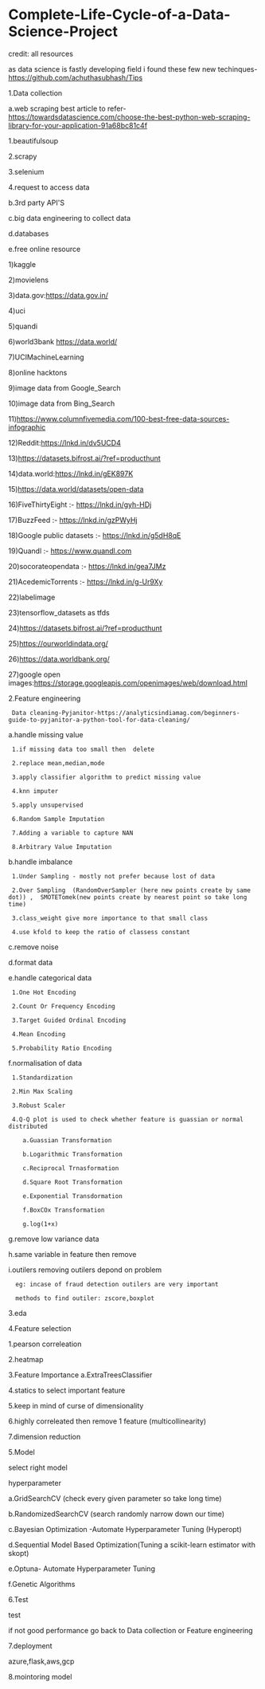 # Complete-Life-Cycle-of-a-Data-Science-Project

credit: all resources

as data science is fastly developing field i found these few new techinques-https://github.com/achuthasubhash/Tips


1.Data collection

a.web scraping  best article to refer-https://towardsdatascience.com/choose-the-best-python-web-scraping-library-for-your-application-91a68bc81c4f

   1.beautifulsoup
   
   2.scrapy
   
   3.selenium
   
   4.request to access data 
  
b.3rd party API'S 

c.big data engineering to collect data

d.databases

e.free online resource

   1)kaggle
   
   2)movielens
   
   3)data.gov:https://data.gov.in/
   
   4)uci
   
   5)quandi
   
   6)world3bank  https://data.world/
   
   7)UCIMachineLearning
   
   8)online hacktons
   
   9)image data from Google_Search
   
   10)image data from Bing_Search
   
   11)https://www.columnfivemedia.com/100-best-free-data-sources-infographic
   
   12)Reddit:https://lnkd.in/dv5UCD4
   
   13)https://datasets.bifrost.ai/?ref=producthunt
   
   14)data.world:https://lnkd.in/gEK897K
   
   15)https://data.world/datasets/open-data
   
   16)FiveThirtyEight :-  https://lnkd.in/gyh-HDj
   
   17)BuzzFeed :- https://lnkd.in/gzPWyHj
   
   18)Google public datasets :- https://lnkd.in/g5dH8qE
   
   19)Quandl :- https://www.quandl.com
   
   20)socorateopendata :- https://lnkd.in/gea7JMz
   
   21)AcedemicTorrents :- https://lnkd.in/g-Ur9Xy
   
   22)labelimage
   
   23)tensorflow_datasets as tfds
   
   24)https://datasets.bifrost.ai/?ref=producthunt
   
   25)https://ourworldindata.org/
   
   26)https://data.worldbank.org/
   
   27)google open images:https://storage.googleapis.com/openimages/web/download.html

2.Feature engineering

     Data cleaning-Pyjanitor-https://analyticsindiamag.com/beginners-guide-to-pyjanitor-a-python-tool-for-data-cleaning/

   a.handle missing value
   
     1.if missing data too small then  delete 
     
     2.replace mean,median,mode
     
     3.apply classifier algorithm to predict missing value
     
     4.knn imputer
     
     5.apply unsupervised 
     
     6.Random Sample Imputation
     
     7.Adding a variable to capture NAN
     
     8.Arbitrary Value Imputation
    
     
   b.handle imbalance
   
     1.Under Sampling - mostly not prefer because lost of data
     
     2.Over Sampling  (RandomOverSampler (here new points create by same dot)) ,  SMOTETomek(new points create by nearest point so take long time)
     
     3.class_weight give more importance to that small class
     
     4.use kfold to keep the ratio of classess constant
  
   c.remove noise
   
   d.format data
   
   e.handle categorical data
   
     1.One Hot Encoding
     
     2.Count Or Frequency Encoding
     
     3.Target Guided Ordinal Encoding
     
     4.Mean Encoding
     
     5.Probability Ratio Encoding
     
   f.normalisation of data
   
     1.Standardization
     
     2.Min Max Scaling
     
     3.Robust Scaler
     
     4.Q-Q plot is used to check whether feature is guassian or normal distributed
     
        a.Guassian Transformation
        
        b.Logarithmic Transformation
        
        c.Reciprocal Trnasformation
        
        d.Square Root Transformation
        
        e.Exponential Transdormation
        
        f.BoxCOx Transformation
        
        g.log(1+x)
        
   g.remove low variance data 
   
   h.same variable in feature then remove
   
   i.outilers   removing outilers depond on problem 
    
      eg: incase of fraud detection outilers are very important
      
      methods to find outiler: zscore,boxplot

3.eda

4.Feature selection

  1.pearson correleation
  
  2.heatmap
  
  3.Feature Importance
    a.ExtraTreesClassifier
  
  4.statics to select important feature
  
  5.keep in mind of curse of dimensionality
  
  6.highly correleated then remove 1 feature (multicollinearity)
  
  7.dimension reduction
  
  
  


5.Model

select right model

hyperparameter 
  
  a.GridSearchCV (check every given parameter so take long time)
  
  b.RandomizedSearchCV (search randomly narrow down our time)
  
  c.Bayesian Optimization -Automate Hyperparameter Tuning (Hyperopt)
  
  d.Sequential Model Based Optimization(Tuning a scikit-learn estimator with skopt)

  e.Optuna- Automate Hyperparameter Tuning
  
  f.Genetic Algorithms 


6.Test

test 

if not good performance go back to Data collection or  Feature engineering


7.deployment

azure,flask,aws,gcp


8.mointoring model
